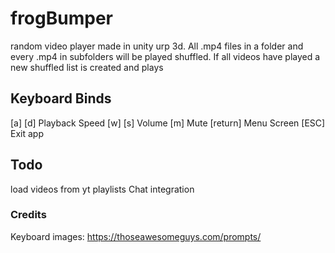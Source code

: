 # frogBumper
 random video player made in unity urp 3d.
 All .mp4 files in a folder and every .mp4 in subfolders will be played shuffled. If all videos have played a new shuffled list is created and plays

## Keyboard Binds
 [a] [d] Playback Speed
 [w] [s] Volume
 [m] Mute
 [return] Menu Screen
 [ESC] Exit app

 ## Todo
 load videos from yt playlists
 Chat integration

 ### Credits

 Keyboard images: https://thoseawesomeguys.com/prompts/

